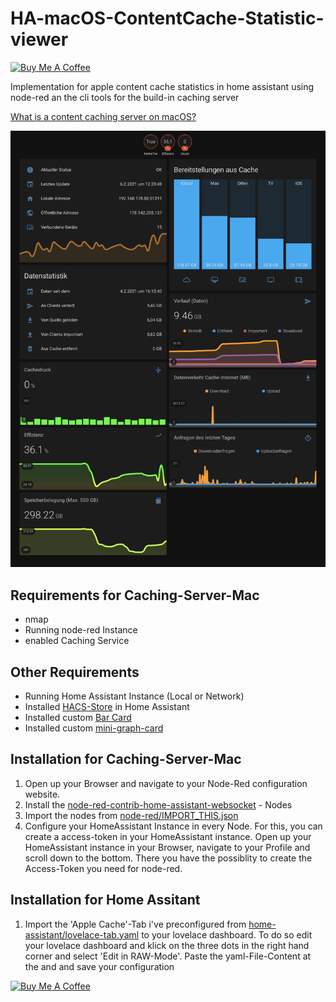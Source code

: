 # HA-macOS-ContentCache-Statistic-viewer

<a href="https://www.buymeacoffee.com/MrDrache333" target="_blank"><img src="https://cdn.buymeacoffee.com/buttons/v2/default-yellow.png" height=40px alt="Buy Me A Coffee"></a>

Implementation for apple content cache statistics in home assistant using node-red an the cli tools for the build-in caching server

[What is a content caching server on macOS?](https://support.apple.com/guide/mac-help/what-is-content-caching-on-mac-mchl9388ba1b/11.0/mac/11.0)

![Screenshot](screenshot.jpg)

## Requirements for Caching-Server-Mac
- nmap
- Running node-red Instance
- enabled Caching Service

## Other Requirements
- Running Home Assistant Instance (Local or Network)
- Installed [HACS-Store](https://hacs.xyz/docs/installation/prerequisites) in Home Assistant
- Installed custom [Bar Card](https://github.com/custom-cards/bar-card.git)
- Installed custom [mini-graph-card](https://github.com/kalkih/mini-graph-card)

## Installation for Caching-Server-Mac
1. Open up your Browser and navigate to your Node-Red configuration website.
2. Install the [node-red-contrib-home-assistant-websocket](https://flows.nodered.org/node/node-red-contrib-home-assistant-websocket) - Nodes
3. Import the nodes from [node-red/IMPORT_THIS.json](https://github.com/MrDrache333/macOS-ContentCache-Statistic-viewer/blob/main/node-red/IMPORT_THIS.json)
4. Configure your HomeAssistant Instance in every Node. For this, you can create a access-token in your HomeAssistant instance. Open up your HomeAssistant instance in your Browser, navigate to your Profile and scroll down to the bottom. There you have the possiblity to create the Access-Token you need for node-red.

## Installation for Home Assitant
1. Import the 'Apple Cache'-Tab i've preconfigured from [home-assistant/lovelace-tab.yaml](https://github.com/MrDrache333/macOS-ContentCache-Statistic-viewer/blob/main/home-assistant/lovelace-tab.yaml) to your lovelace dashboard. To do so edit your lovelace dashboard and klick on the three dots in the right hand corner and select 'Edit in RAW-Mode'. Paste the yaml-File-Content at the and and save your configuration

<a href="https://www.buymeacoffee.com/MrDrache333" target="_blank"><img src="https://cdn.buymeacoffee.com/buttons/v2/default-yellow.png" height=40px alt="Buy Me A Coffee"></a>
